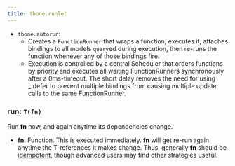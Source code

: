 ```yaml
---
title: tbone.runlet
---
```


- `tbone.autorun`:
  - Creates a `FunctionRunner` that wraps a function, executes it,
    attaches bindings to all models `query`ed during execution, then
    re-runs the function whenever any of those bindings fire.
  - Execution is controlled by a central Scheduler that orders functions
    by priority and executes all waiting FunctionRunners synchronously
    after a 0ms-timeout. The short delay removes the need for using
    _.defer to prevent multiple bindings from causing multiple update
    calls to the same FunctionRunner.





### run: `T(fn)`

Run **fn** now, and again anytime its dependencies change.

- **fn**: Function.  This is executed immediately.  **fn** will get re-run
  again anytime the T-references it makes change.  Thus, generally **fn**
  should be [idempotent](http://en.wikipedia.org/wiki/Idempotence#Computer_science_meaning),
  though advanced users may find other strategies useful.


